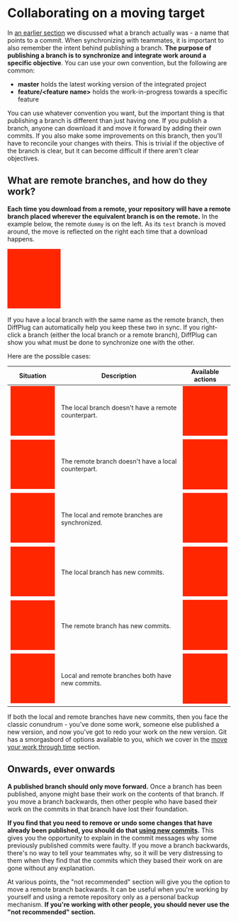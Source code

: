 # Collaborating on a moving target

In [an earlier section](../Branches/Overview.md) we discussed what a branch actually was - a name that points to a commit.  When synchronizing with teammates, it is important to also remember the intent behind publishing a branch.  **The purpose of publishing a branch is to synchronize and integrate work around a specific objective**.  You can use your own convention, but the following are common:

* **master** holds the latest working version of the integrated project
* **feature/&lt;feature name&gt;** holds the work-in-progress towards a specific feature

You can use whatever convention you want, but the important thing is that publishing a branch is different than just having one.  If you publish a branch, anyone can download it and move it forward by adding their own commits.  If you also make some improvements on this branch, then you'll have to reconcile your changes with theirs.  This is trivial if the objective of the branch is clear, but it can become difficult if there aren't clear objectives.

## What are remote branches, and how do they work?

**Each time you download from a remote, your repository will have a remote branch placed wherever the equivalent branch is on the remote.**  In the example below, the remote `dummy` is on the left.  As its `test` branch is moved around, the move is reflected on the right each time that a download happens.

![Moving a branch](TODO.png)

If you have a local branch with the same name as the remote branch, then DiffPlug can automatically help you keep these two in sync.  If you right-click a branch (either the local branch or a remote branch), DiffPlug can show you what must be done to synchronize one with the other.

Here are the possible cases:

| Situation                        | Description     | Available actions |
|--                                |--               | --                |
| ![Local only](TODO.png) | The local branch doesn't have a remote counterpart. | ![Local only actions](TODO.png) |
| ![Remote only](TODO.png) | The remote branch doesn't have a local counterpart. | ![Remote only actions](TODO.png) |
| ![Synced](TODO.png) | The local and remote branches are synchronized. | ![Synced actions](TODO.png) |
| ![Local has new](TODO.png) | The local branch has new commits. | ![Local has new actions](TODO.png) |
| ![Remote has new](TODO.png) | The remote branch has new commits. | ![Remote has new actions](TODO.png) |
| ![Both have new](TODO.png) | Local and remote branches both have new commits. | ![Both have new actions](TODO.png) |

If both the local and remote branches have new commits, then you face the classic conundrum - you've done some work, someone else published a new version, and now you've got to redo your work on the new version.  Git has a smorgasbord of options available to you, which we cover in the [move your work through time](../Move/README.md) section.

## Onwards, ever onwards

**A published branch should only move forward.**  Once a branch has been published, anyone might base their work on the contents of that branch.  If you move a branch backwards, then other people who have based their work on the commits in that branch have lost their foundation.

**If you find that you need to remove or undo some changes that have already been published, you should do that [using new commits](../Move/Apply.md).**  This gives you the opportunity to explain in the commit messages why some previously published commits were faulty.  If you move a branch backwards, there's no way to tell your teammates why, so it will be very distressing to them when they find that the commits which they based their work on are gone without any explanation.

At various points, the "not recommended" section will give you the option to move a remote branch backwards.  It can be useful when you're working by yourself and using a remote repository only as a personal backup mechanism.  **If you're working with other people, you should never use the "not recommended" section.**
